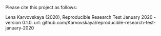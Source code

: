 Please cite this project as follows:

Lena Karvovskaya (2020),  Reproducible Research Test January 2020 - version 0.1.0. url: github.com/Karvovskaya/reproducible-research-test-january-2020
